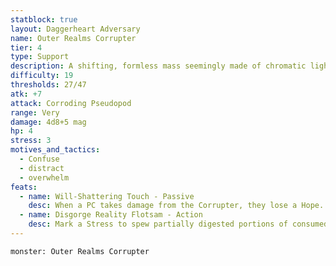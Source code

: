 ```yaml
---
statblock: true
layout: Daggerheart Adversary
name: Outer Realms Corrupter
tier: 4
type: Support
description: A shifting, formless mass seemingly made of chromatic light.
difficulty: 19
thresholds: 27/47
atk: +7
attack: Corroding Pseudopod
range: Very
damage: 4d8+5 mag
hp: 4
stress: 3
motives_and_tactics:
  - Confuse
  - distract
  - overwhelm
feats:
  - name: Will-Shattering Touch - Passive
    desc: When a PC takes damage from the Corrupter, they lose a Hope.
  - name: Disgorge Reality Flotsam - Action
    desc: Mark a Stress to spew partially digested portions of consumed realities at all targets within Close range. Targets must succeed on a Knowledge Reaction Roll or mark 2 Stress.
---
```


```statblock
monster: Outer Realms Corrupter
```